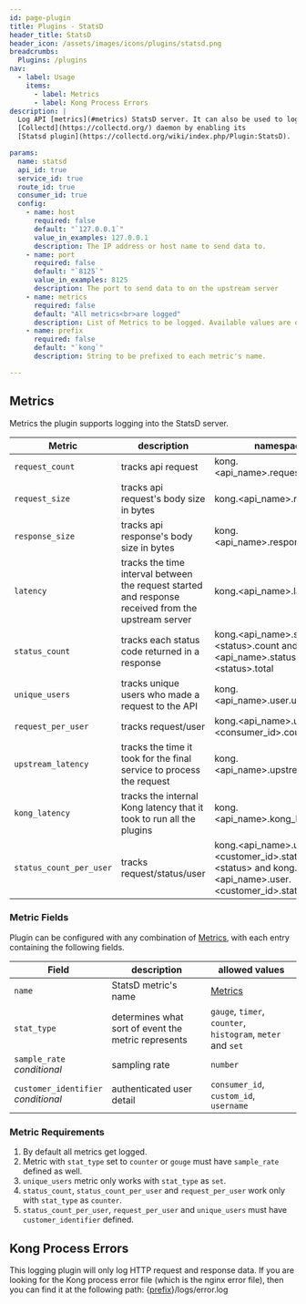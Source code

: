 ```yaml
---
id: page-plugin
title: Plugins - StatsD
header_title: StatsD
header_icon: /assets/images/icons/plugins/statsd.png
breadcrumbs:
  Plugins: /plugins
nav:
  - label: Usage
    items:
      - label: Metrics
      - label: Kong Process Errors
description: |
  Log API [metrics](#metrics) StatsD server. It can also be used to log metrics on
  [Collectd](https://collectd.org/) daemon by enabling its
  [Statsd plugin](https://collectd.org/wiki/index.php/Plugin:StatsD).

params:
  name: statsd
  api_id: true
  service_id: true
  route_id: true
  consumer_id: true
  config:
    - name: host
      required: false
      default: "`127.0.0.1`"
      value_in_examples: 127.0.0.1
      description: The IP address or host name to send data to.
    - name: port
      required: false
      default: "`8125`"
      value_in_examples: 8125
      description: The port to send data to on the upstream server
    - name: metrics
      required: false
      default: "All metrics<br>are logged"
      description: List of Metrics to be logged. Available values are described under [Metrics](#metrics).
    - name: prefix
      required: false
      default: "`kong`"
      description: String to be prefixed to each metric's name.

---
```


## Metrics

Metrics the plugin supports logging into the StatsD server.

Metric                     | description | namespace
---                        | ---         | ---
`request_count`            | tracks api request | kong.\<api_name>.request.count
`request_size`             | tracks api request's body size in bytes | kong.\<api_name>.request.size
`response_size`            | tracks api response's body size in bytes | kong.\<api_name>.response.size
`latency`                  | tracks the time interval between the request started and response received from the upstream server | kong.\<api_name>.latency
`status_count`             | tracks each status code returned in a response | kong.\<api_name>.status.\<status>.count and kong.\<api_name>.status.\<status>.total
`unique_users`             | tracks unique users who made a request to the API| kong.\<api_name>.user.uniques
`request_per_user`         | tracks request/user | kong.\<api_name>.user.\<consumer_id>.count
`upstream_latency`         | tracks the time it took for the final service to process the request | kong.\<api_name>.upstream_latency
`kong_latency`             | tracks the internal Kong latency that it took to run all the plugins | kong.\<api_name>.kong_latency
`status_count_per_user`    | tracks request/status/user | kong.\<api_name>.user.\<customer_id>.status.\<status> and kong.\<api_name>.user.\<customer_id>.status.total

### Metric Fields

Plugin can be configured with any combination of [Metrics](#metrics), with each entry containing the following fields.

Field         | description                                             | allowed values
---           | ---                                                     | --- 
`name`          | StatsD metric's name                                  | [Metrics](#metrics)          
`stat_type`     | determines what sort of event the metric represents   | `gauge`, `timer`, `counter`, `histogram`, `meter` and `set`|
`sample_rate`<br>*conditional*   | sampling rate                        | `number`                 
`customer_identifier`<br>*conditional*| authenticated user detail       | `consumer_id`, `custom_id`, `username`

### Metric Requirements

1.  By default all metrics get logged.
2.  Metric with `stat_type` set to `counter` or `gouge` must have `sample_rate` defined as well.
3.  `unique_users` metric only works with `stat_type` as `set`.
4.  `status_count`, `status_count_per_user` and `request_per_user` work only with `stat_type`  as `counter`.
5.  `status_count_per_user`, `request_per_user` and `unique_users` must have `customer_identifier` defined.


## Kong Process Errors

This logging plugin will only log HTTP request and response data. If you are
looking for the Kong process error file (which is the nginx error file), then
you can find it at the following path:
{[prefix](/docs/{{site.data.kong_latest.release}}/configuration/#prefix)}/logs/error.log
